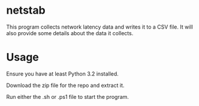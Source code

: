 # netstab

This program collects network latency data and writes it to a CSV file. It will also provide some details about the data it collects.

# Usage

Ensure you have at least Python 3.2 installed.

Download the zip file for the repo and extract it.

Run either the .sh or .ps1 file to start the program.